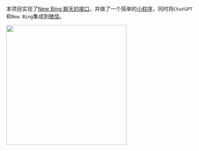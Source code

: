 本项目实现了[New Bing 聊天的接口](./new-bing)，并做了一个简单的[小程序](./bingchat)，同时将`ChatGPT`和`New Bing`集成到[微信](./wechatbot)。

<image style="width: 320px" src="./snapshoot.jpg"/>
